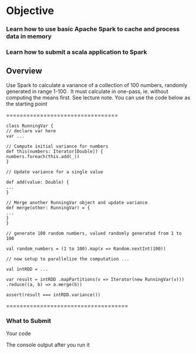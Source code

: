# Objective

### Learn how to use basic Apache Spark to cache and process data in memory
### Learn how to submit a scala application to Spark


## Overview

Use Spark to calculate a variance of a collection of 100 numbers, randomly generated in range 1-100.  It must calculate in one-pass, ie. without computing the means first. See lecture note. You can use the code below as the starting point

=================================

    class RunningVar {
    // declare var here
    var ...

    // Compute initial variance for numbers 
    def this(numbers: Iterator[Double]) { 
    numbers.foreach(this.add(_))
    } 

    // Update variance for a single value 

    def add(value: Double) {
    ... 
    } 

    // Merge another RunningVar object and update variance 
    def merge(other: RunningVar) = { 
    ... 
    } 
    } 

    // generate 100 random numbers, valued randomly generated from 1 to 100

    val random_numbers = (1 to 100).map(x => Random.nextInt(100))

    // now setup to parallelize the computation ...

    val intRDD = ...

    var result = intRDD .mapPartitions(v => Iterator(new RunningVar(v))) .reduce((a, b) => a.merge(b))

    assert(result === intRDD.variance())

====================================

### What to Submit

Your code

The console output after you run it
